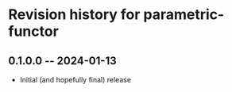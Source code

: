 # Revision history for parametric-functor

## 0.1.0.0 -- 2024-01-13

* Initial (and hopefully final) release
